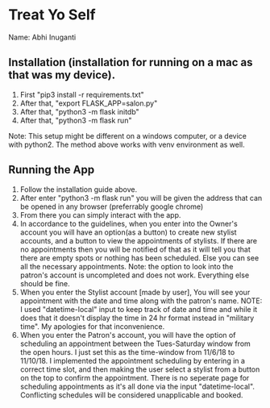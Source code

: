 # Treat Yo Self

Name: Abhi Inuganti


## Installation (installation for running on a mac as that was my device).

1. First "pip3 install -r requirements.txt"
2. After that, "export FLASK_APP=salon.py"
3. After that, "python3 -m flask initdb"
4. After that, "python3 -m flask run"

Note: This setup might be different on a windows computer, or a device with python2. The method above works with venv environment as well.

## Running the App

1. Follow the installation guide above. 
2. After enter "python3 -m flask run" you will be given the address that can be opened in any browser (preferrably google chrome)
3. From there you can simply interact with the app.
4. In accordance to the guidelines, when you enter into the Owner's account you will have an option(as a button) to create new stylist accounts, and a button to view the appointments of stylists. If there are no appointments then you will be notified of that as it will tell you that there are empty spots or nothing has been scheduled. Else you can see all the necessary appointments. Note: the option to look into the patron's account is uncompleted and does not work. Everything else should be fine.
5. When you enter the Stylist account [made by user], You will see your appointment with the date and time along with the patron's name. NOTE: I used "datetime-local" input to keep track of date and time and while it does that it doesn't display the time in 24 hr format instead in "military time". My apologies for that inconvenience. 
6. When you enter the Patron's account, you will have the option of scheduling an appointment between the Tues-Saturday window from the open hours. I just set this as the time-window from 11/6/18 to 11/10/18. I implemented the appointment scheduling by entering in a correct time slot, and then making the user select a stylist from a button on the top to confirm the appointment. There is no seperate page for scheduling appointments as it's all done via the input "datetime-local". Conflicting schedules will be considered unapplicable and booked. 
